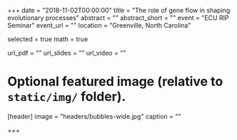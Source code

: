 +++
date = "2018-11-02T00:00:00"
title = "The role of gene flow in shaping evolutionary processes"
abstract = ""
abstract_short = ""
event = "ECU RIP Seminar"
event_url = ""
location = "Greenville, North Carolina"

selected = true
math = true

url_pdf = ""
url_slides = ""
url_video = ""

# Optional featured image (relative to `static/img/` folder).
[header]
image = "headers/bubbles-wide.jpg"
caption = ""

+++

